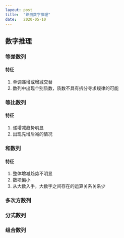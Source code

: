 ```yaml
---
layout: post
title:  "职测数字推理"
date:   2020-05-10
---
```


## 数字推理

### 等差数列

#### 特征
1. 单调递增或增减交替
2. 数列中出现个别质数，质数不具有拆分寻求规律的可能

### 等比数列

#### 特征
1. 递增减趋势明显
2. 出现先增后减的情况

### 和数列

#### 特征
1. 整体增减趋势不明显
2. 数项偏小
3. 从大数入手，大数字之间存在的运算关系关系少

### 多次方数列

### 分式数列

### 组合数列